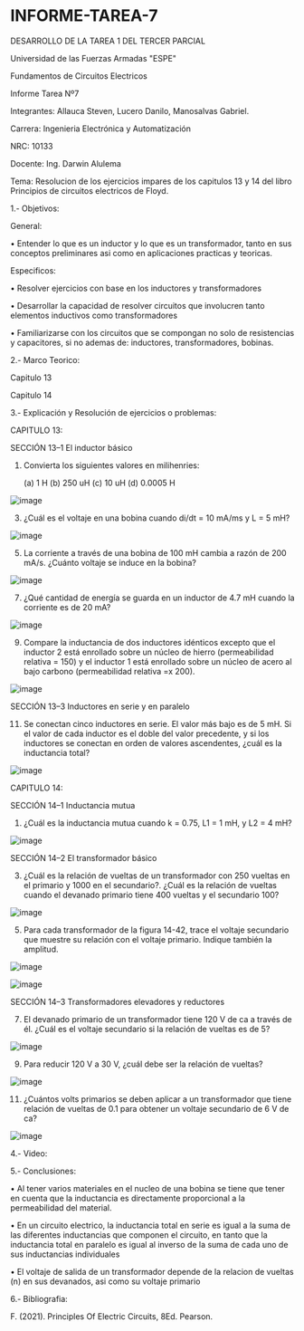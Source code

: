 # INFORME-TAREA-7
DESARROLLO DE LA TAREA 1 DEL TERCER PARCIAL

Universidad de las Fuerzas Armadas "ESPE"

Fundamentos de Circuitos Electricos

Informe Tarea Nº7

Integrantes: Allauca Steven, Lucero Danilo, Manosalvas Gabriel.

Carrera: Ingenieria  Electrónica y Automatización

NRC: 10133

Docente: Ing. Darwin Alulema

Tema: Resolucion de los ejercicios impares de los capitulos 13 y 14 del libro Principios de circuitos electricos de Floyd.

1.- Objetivos:

General:

• Entender lo que es un inductor y lo que es un transformador, tanto en sus conceptos preliminares asi como en aplicaciones practicas y teoricas. 

Especificos:

• Resolver ejercicios con base en los inductores y transformadores

• Desarrollar la capacidad de resolver circuitos que involucren tanto elementos inductivos como transformadores

• Familiarizarse con los circuitos que se compongan no solo de resistencias y capacitores, si no ademas de: inductores, transformadores, bobinas.


2.- Marco Teorico:

Capitulo 13


Capitulo 14



3.- Explicación y Resolución de ejercicios o problemas:

CAPITULO 13:

SECCIÓN 13–1 El inductor básico

1. Convierta los siguientes valores en milihenries:

   (a) 1 H        (b) 250 uH        (c) 10 uH          (d) 0.0005 H

![image](https://user-images.githubusercontent.com/93210648/152605245-a1470309-a1f4-4c32-98f7-82c7ca10ffdf.png)


3. ¿Cuál es el voltaje en una bobina cuando di/dt = 10 mA/ms y L = 5 mH?


![image](https://user-images.githubusercontent.com/93210648/152608117-57be0447-22d7-4efd-bf7f-67e5e9203458.png)


5. La corriente a través de una bobina de 100 mH cambia a razón de 200 mA/s. ¿Cuánto voltaje se induce en la bobina?

![image](https://user-images.githubusercontent.com/93210648/152611969-632e646f-9dd8-4b81-9ce9-627a0b572927.png)


7. ¿Qué cantidad de energía se guarda en un inductor de 4.7 mH cuando la corriente es de 20 mA?

![image](https://user-images.githubusercontent.com/93210648/152650334-92d119cd-f4b9-493a-b9e7-2c4d088fe293.png)

9. Compare la inductancia de dos inductores idénticos excepto que el inductor 2 está enrollado sobre un
núcleo de hierro (permeabilidad relativa = 150) y el inductor 1 está enrollado sobre un núcleo de acero
al bajo carbono (permeabilidad relativa =x 200).

![image](https://user-images.githubusercontent.com/93210648/152650949-5ac078b7-1be4-429b-8b22-74b785f387fe.png)

SECCIÓN 13–3 Inductores en serie y en paralelo

11. Se conectan cinco inductores en serie. El valor más bajo es de 5 mH. Si el valor de cada inductor es el doble del valor precedente, y si los inductores se conectan en orden de valores ascendentes, ¿cuál es la inductancia total?

![image](https://user-images.githubusercontent.com/93210648/152651675-8e334d63-8b53-41e1-9494-d2212984a650.png)



CAPITULO 14:

SECCIÓN 14–1 Inductancia mutua

1. ¿Cuál es la inductancia mutua cuando k = 0.75, L1 = 1 mH, y L2 = 4 mH?

![image](https://user-images.githubusercontent.com/93210648/152652374-4a1db1a5-ce8a-479d-bd33-a9d36cda883c.png)

SECCIÓN 14–2 El transformador básico

3. ¿Cuál es la relación de vueltas de un transformador con 250 vueltas en el primario y 1000 en el secundario?. ¿Cuál es la relación de vueltas cuando el devanado primario tiene 400 vueltas y el secundario 100?

![image](https://user-images.githubusercontent.com/93210648/152716499-6ce4eb73-ef2e-4f3e-abcf-2ffc3af18b04.png)

5. Para cada transformador de la figura 14-42, trace el voltaje secundario que muestre su relación con el voltaje primario. Indique también la amplitud.

![image](https://user-images.githubusercontent.com/93210648/152716847-4841648e-d6b7-4027-af4d-88d007b91ada.png)

![image](https://user-images.githubusercontent.com/93210648/152719965-9ee9410e-0c93-4d1b-8cd5-fffb21e1d4aa.png)

SECCIÓN 14–3 Transformadores elevadores y reductores

7. El devanado primario de un transformador tiene 120 V de ca a través de él. ¿Cuál es el voltaje secundario si la relación de vueltas es de 5?

![image](https://user-images.githubusercontent.com/93210648/152720338-e0a054d5-c351-45d9-a6cb-d9599ee7caae.png)

9. Para reducir 120 V a 30 V, ¿cuál debe ser la relación de vueltas?

![image](https://user-images.githubusercontent.com/93210648/152720805-836bbb09-9077-478f-879c-5e217d5116a0.png)

11. ¿Cuántos volts primarios se deben aplicar a un transformador que tiene relación de vueltas de 0.1 para obtener un voltaje secundario de 6 V de ca?

![image](https://user-images.githubusercontent.com/93210648/152721149-e6334e9f-0bd3-427f-9138-17ed38b4b491.png)



4.- Video:



5.- Conclusiones:

• Al tener varios materiales en el nucleo de una bobina se tiene que tener en cuenta que la inductancia es directamente proporcional a la permeabilidad del material.

• En un circuito electrico, la inductancia total en serie es igual a la suma de las diferentes inductancias que componen el circuito, en tanto que la inductancia total en paralelo es igual al inverso de la suma de cada uno de sus inductancias individuales 

• El voltaje de salida de un transformador depende de la relacion de vueltas (n) en sus devanados, asi como su voltaje primario


6.- Bibliografia:

F. (2021). Principles Of Electric Circuits, 8Ed. Pearson.
